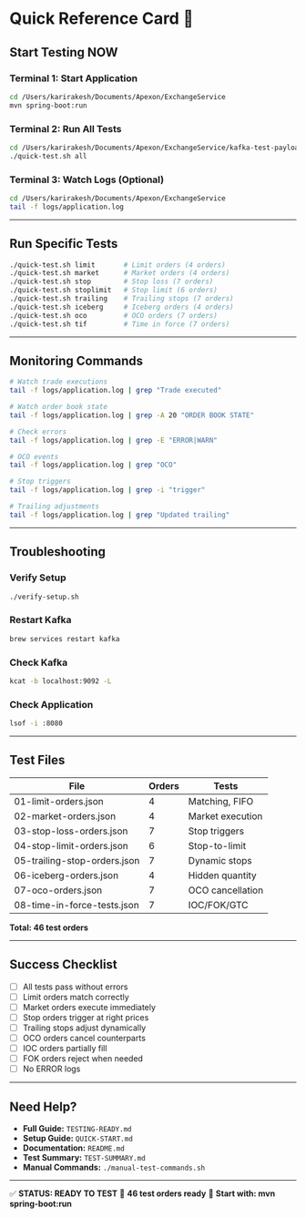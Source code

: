 # Quick Reference Card 🎯

## Start Testing NOW

### Terminal 1: Start Application
```bash
cd /Users/karirakesh/Documents/Apexon/ExchangeService
mvn spring-boot:run
```

### Terminal 2: Run All Tests
```bash
cd /Users/karirakesh/Documents/Apexon/ExchangeService/kafka-test-payloads
./quick-test.sh all
```

### Terminal 3: Watch Logs (Optional)
```bash
cd /Users/karirakesh/Documents/Apexon/ExchangeService
tail -f logs/application.log
```

---

## Run Specific Tests

```bash
./quick-test.sh limit       # Limit orders (4 orders)
./quick-test.sh market      # Market orders (4 orders)
./quick-test.sh stop        # Stop loss (7 orders)
./quick-test.sh stoplimit   # Stop limit (6 orders)
./quick-test.sh trailing    # Trailing stops (7 orders)
./quick-test.sh iceberg     # Iceberg orders (4 orders)
./quick-test.sh oco         # OCO orders (7 orders)
./quick-test.sh tif         # Time in force (7 orders)
```

---

## Monitoring Commands

```bash
# Watch trade executions
tail -f logs/application.log | grep "Trade executed"

# Watch order book state
tail -f logs/application.log | grep -A 20 "ORDER BOOK STATE"

# Check errors
tail -f logs/application.log | grep -E "ERROR|WARN"

# OCO events
tail -f logs/application.log | grep "OCO"

# Stop triggers
tail -f logs/application.log | grep -i "trigger"

# Trailing adjustments
tail -f logs/application.log | grep "Updated trailing"
```

---

## Troubleshooting

### Verify Setup
```bash
./verify-setup.sh
```

### Restart Kafka
```bash
brew services restart kafka
```

### Check Kafka
```bash
kcat -b localhost:9092 -L
```

### Check Application
```bash
lsof -i :8080
```

---

## Test Files

| File | Orders | Tests |
|------|--------|-------|
| 01-limit-orders.json | 4 | Matching, FIFO |
| 02-market-orders.json | 4 | Market execution |
| 03-stop-loss-orders.json | 7 | Stop triggers |
| 04-stop-limit-orders.json | 6 | Stop-to-limit |
| 05-trailing-stop-orders.json | 7 | Dynamic stops |
| 06-iceberg-orders.json | 4 | Hidden quantity |
| 07-oco-orders.json | 7 | OCO cancellation |
| 08-time-in-force-tests.json | 7 | IOC/FOK/GTC |

**Total: 46 test orders**

---

## Success Checklist

- [ ] All tests pass without errors
- [ ] Limit orders match correctly
- [ ] Market orders execute immediately
- [ ] Stop orders trigger at right prices
- [ ] Trailing stops adjust dynamically
- [ ] OCO orders cancel counterparts
- [ ] IOC orders partially fill
- [ ] FOK orders reject when needed
- [ ] No ERROR logs

---

## Need Help?

- **Full Guide:** `TESTING-READY.md`
- **Setup Guide:** `QUICK-START.md`
- **Documentation:** `README.md`
- **Test Summary:** `TEST-SUMMARY.md`
- **Manual Commands:** `./manual-test-commands.sh`

---

✅ **STATUS: READY TO TEST**
🎯 **46 test orders ready**
🚀 **Start with: mvn spring-boot:run**
